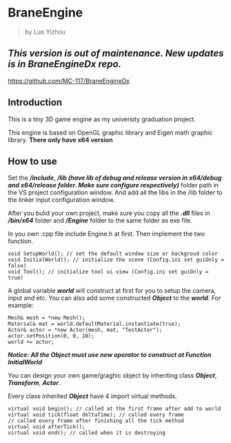 # BraneEngine
>by Luo Yizhou

## *This version is out of maintenance. New updates is in BraneEngineDx repo.*
https://github.com/MC-117/BraneEngineDx

## Introduction
This is a tiny 3D game engine as my university graduation project.

This engine is based on OpenGL graphic library and Eigen math graphic library. **There only have x64 version**

## How to use
Set the ***/include***, ***/lib (have lib of debug and release version in x64/debug and x64/release folder. Make sure configure respectively)*** folder path in the VS project configuration window. And add all the libs in the /lib folder to the linker input configuration window.

After you bulid your own project, make sure you copy all the ***.dll*** files in ***/bin/x64*** folder and ***/Engine*** folder to the same folder as exe file.

In you own .cpp file include Engine.h at first. Then implement the two function.

    void SetupWorld(); // set the default window size or backgroud color
    void InitialWorld(); // initialize the scene (Config.ini set guiOnly = false)
    void Tool(); // initialize tool ui view (Config.ini set guiOnly = true)

A global variable ***world*** will construct at first for you to setup the camera, input and etc. You can also add some constructed ***Object*** to the ***world***. For example:

    Mesh& mesh = *new Mesh();
    Material& mat = world.defaultMaterial.instantiate(true);
    Actor& actor = *new Actor(mesh, mat, "TestActor");
    actor.setPosition(0, 0, 10);
    world += actor;

***Notice: All the Object must use new operator to construct at Function InitialWorld***

You can design your own game/graghic object by inheriting class ***Object***, ***Transform***, ***Actor***.

Every class inherited ***Object*** have 4 import virtual methods.

    virtual void begin(); // called at the first frame after add to world
    virtual void tick(float deltaTime); // called every frame
    // called every frame after finishing all the tick method
    virtual void afterTick();
    virtual void end(); // called when it is destroying
